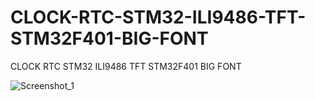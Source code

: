 # CLOCK-RTC-STM32-ILI9486-TFT-STM32F401-BIG-FONT
CLOCK RTC STM32 ILI9486 TFT  STM32F401 BIG FONT

![Screenshot_1](https://github.com/offpic/CLOCK-RTC-STM32-ILI9486-TFT-STM32F401-BIG-FONT/assets/31142397/90f8e8a3-d6b3-48e4-a35f-d9b96c103ba7)
